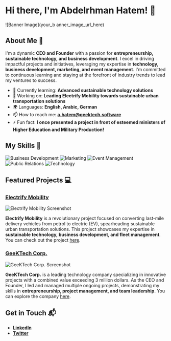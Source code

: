 # Hi there, I'm Abdelrhman Hatem! 👋

![Banner Image](your_b anner_image_url_here)

## About Me 🚀

I'm a dynamic **CEO and Founder** with a passion for **entrepreneurship, sustainable technology, and business development**. I excel in driving impactful projects and initiatives, leveraging my expertise in **technology, business development, marketing, and event management**. I'm committed to continuous learning and staying at the forefront of industry trends to lead my ventures to success.

- 🌱 Currently learning: **Advanced sustainable technology solutions**
- 🔭 Working on: **Leading Electrify Mobility towards sustainable urban transportation solutions**
- 🌍 Languages: **English, Arabic, German**
- 📫 How to reach me: **a.hatem@geektech.software**
- ⚡ Fun fact: **I once presented a project in front of esteemed ministers of Higher Education and Military Production!**

## My Skills 🧠

![Business Development](https://img.shields.io/badge/-Business_Development-ff69b4?style=flat-square&logoColor=white)
![Marketing](https://img.shields.io/badge/-Marketing-ff4500?style=flat-square&logoColor=white)
![Event Management](https://img.shields.io/badge/-Event_Management-00ced1?style=flat-square&logoColor=white)
![Public Relations](https://img.shields.io/badge/-Public_Relations-2e8b57?style=flat-square&logoColor=white)
![Technology](https://img.shields.io/badge/-Technology-1e90ff?style=flat-square&logoColor=white)

## Featured Projects 💻

### [Electrify Mobility](electrify_mobility_link)

![Electrify Mobility Screenshot](electrify_mobility_screenshot_url)

**Electrify Mobility** is a revolutionary project focused on converting last-mile delivery vehicles from petrol to electric (EV), spearheading sustainable urban transportation solutions. This project showcases my expertise in **sustainable technology, business development, and fleet management**. You can check out the project [here](electrify_mobility_repository_link).

### [GeeKTech Corp.](geektech_corp_link)

![GeeKTech Corp. Screenshot](geektech_corp_screenshot_url)

**GeeKTech Corp.** is a leading technology company specializing in innovative projects with a combined value exceeding 3 million dollars. As the CEO and Founder, I led and managed multiple ongoing projects, demonstrating my skills in **entrepreneurship, project management, and team leadership**. You can explore the company [here](geektech_corp_repository_link).

## Get in Touch 📬

- **[LinkedIn](https://www.linkedin.com/in/abdelrhmanhatem/)**
- **[Twitter](your_twitter_profile_link)**

